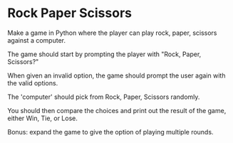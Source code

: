 # Rock Paper Scissors

Make a game in Python where the player can play rock, paper, scissors against a computer.

The game should start by prompting the player with "Rock, Paper, Scissors?"

When given an invalid option, the game should prompt the user again with the valid options.

The 'computer' should pick from Rock, Paper, Scissors randomly.

You should then compare the choices and print out the result of the game, either Win, Tie, or Lose.

Bonus: expand the game to give the option of playing multiple rounds.
